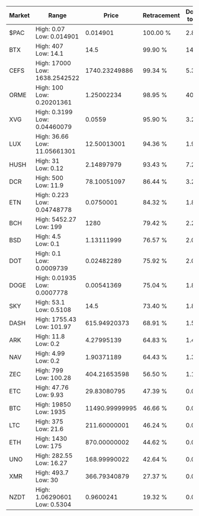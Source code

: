 | Market | Range | Price| Retracement | Doubles to 50% |
| --- | --- | --- | --- | --- |
| $PAC | High: 0.07<br />Low: 0.014901 | 0.014901 | 100.00 % | 2.85 |
| BTX | High: 407<br />Low: 14.1 | 14.5 | 99.90 % | 14.52 |
| CEFS | High: 17000<br />Low: 1638.2542522 | 1740.23249886 | 99.34 % | 5.36 |
| ORME | High: 100<br />Low: 0.20201361 | 1.25002234 | 98.95 % | 40.08 |
| XVG | High: 0.3199<br />Low: 0.04460079 | 0.0559 | 95.90 % | 3.26 |
| LUX | High: 36.66<br />Low: 11.05661301 | 12.50013001 | 94.36 % | 1.91 |
| HUSH | High: 31<br />Low: 0.12 | 2.14897979 | 93.43 % | 7.24 |
| DCR | High: 500<br />Low: 11.9 | 78.10051097 | 86.44 % | 3.28 |
| ETN | High: 0.223<br />Low: 0.04748778 | 0.0750001 | 84.32 % | 1.80 |
| BCH | High: 5452.27<br />Low: 199 | 1280 | 79.42 % | 2.21 |
| BSD | High: 4.5<br />Low: 0.1 | 1.13111999 | 76.57 % | 2.03 |
| DOT | High: 0.1<br />Low: 0.0009739 | 0.02482289 | 75.92 % | 2.03 |
| DOGE | High: 0.01935<br />Low: 0.0007778 | 0.00541369 | 75.04 % | 1.86 |
| SKY | High: 53.1<br />Low: 0.5108 | 14.5 | 73.40 % | 1.85 |
| DASH | High: 1755.43<br />Low: 101.97 | 615.94920373 | 68.91 % | 1.51 |
| ARK | High: 11.8<br />Low: 0.2 | 4.27995139 | 64.83 % | 1.40 |
| NAV | High: 4.99<br />Low: 0.2 | 1.90371189 | 64.43 % | 1.36 |
| ZEC | High: 799<br />Low: 100.28 | 404.21653598 | 56.50 % | 1.11 |
| ETC | High: 47.76<br />Low: 9.93 | 29.83080795 | 47.39 % | 0.00 |
| BTC | High: 19850<br />Low: 1935 | 11490.99999995 | 46.66 % | 0.00 |
| LTC | High: 375<br />Low: 21.6 | 211.60000001 | 46.24 % | 0.00 |
| ETH | High: 1430<br />Low: 175 | 870.00000002 | 44.62 % | 0.00 |
| UNO | High: 282.55<br />Low: 16.27 | 168.99990022 | 42.64 % | 0.00 |
| XMR | High: 493.7<br />Low: 30 | 366.79340879 | 27.37 % | 0.00 |
| NZDT | High: 1.06290601<br />Low: 0.5304 | 0.9600241 | 19.32 % | 0.00 |
